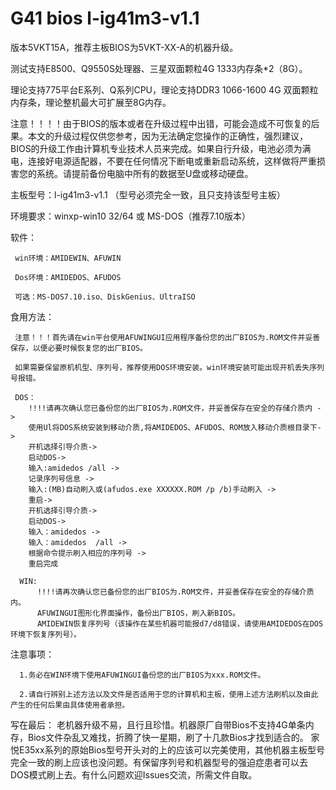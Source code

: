 # G41 bios l-ig41m3-v1.1
版本5VKT15A，推荐主板BIOS为5VKT-XX-A的机器升级。

测试支持E8500、Q9550S处理器、三星双面颗粒4G 1333内存条*2（8G）。

理论支持775平台E系列、Q系列CPU，理论支持DDR3 1066-1600 4G 双面颗粒内存条，理论整机最大可扩展至8G内存。

注意！！！！由于BIOS的版本或者在升级过程中出错，可能会造成不可恢复的后果。本文的升级过程仅供您参考，因为无法确定您操作的正确性，强烈建议，BIOS的升级工作由计算机专业技术人员来完成。如果自行升级，电池必须为满电，连接好电源适配器，不要在任何情况下断电或重新启动系统，这样做将严重损害您的系统。请提前备份电脑中所有的数据至U盘或移动硬盘。

主板型号：l-ig41m3-v1.1 （型号必须完全一致，且只支持该型号主板）

环境要求：winxp-win10 32/64 或 MS-DOS（推荐7.10版本）

软件：
     
     win环境：AMIDEWIN、AFUWIN
     
     Dos环境：AMIDEDOS、AFUDOS
     
     可选：MS-DOS7.10.iso、DiskGenius、UltraISO

     
 食用方法：
     
     注意！！！首先请在win平台使用AFUWINGUI应用程序备份您的出厂BIOS为.ROM文件并妥善保存，以便必要时候恢复您的出厂BIOS。
     
     如果需要保留原机机型、序列号，推荐使用DOS环境安装。win环境安装可能出现开机丢失序列号报错。
     
     DOS：
        !!!!请再次确认您已备份您的出厂BIOS为.ROM文件，并妥善保存在安全的存储介质内 ->
        使用Ul将DOS系统安装到移动介质,将AMIDEDOS、AFUDOS、ROM放入移动介质根目录下->
        开机选择引导介质->
        启动DOS->
        输入:amidedos /all ->
        记录序列号信息 ->
        输入:(MB)自动刷入或(afudos.exe XXXXXX.ROM /p /b)手动刷入 ->
        重启->
        开机选择引导介质->
        启动DOS->
        输入：amidedos ->
        输入：amidedos  /all ->
        根据命令提示刷入相应的序列号 ->
        重启完成
        
      WIN:
          !!!!请再次确认您已备份您的出厂BIOS为.ROM文件，并妥善保存在安全的存储介质内。
          AFUWINGUI图形化界面操作，备份出厂BIOS，刷入新BIOS。
          AMIDEWIN恢复序列号（该操作在某些机器可能报d7/d8错误，请使用AMIDEDOS在DOS环境下恢复序列号）。
  
 
 注意事项：
 
      1.务必在WIN环境下使用AFUWINGUI备份您的出厂BIOS为xxx.ROM文件。
      
      2.请自行辨别上述方法以及文件是否适用于您的计算机和主板，使用上述方法刷机以及由此产生的任何后果由具体使用者承担。
  
  
  写在最后：
      老机器升级不易，且行且珍惜。机器原厂自带Bios不支持4G单条内存，Bios文件杂乱又难找，折腾了快一星期，刷了十几款Bios才找到适合的。 家悦E35xx系列的原始Bios型号开头对的上的应该可以完美使用，其他机器主板型号完全一致的刷上应该也没问题。有保留序列号和机器型号的强迫症患者可以去DOS模式刷上去。有什么问题欢迎Issues交流，所需文件自取。
  
        

